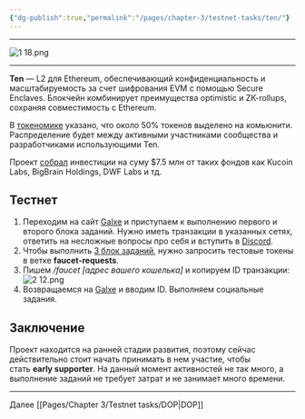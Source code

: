 ```yaml
---
{"dg-publish":true,"permalink":"/pages/chapter-3/testnet-tasks/ten/"}
---
```



---

![1 18.png](/img/user/Images/1%2018.png)

---

**Ten** — L2 для Ethereum, обеспечивающий конфиденциальность и масштабируемость за счет шифрования EVM с помощью Secure Enclaves. Блокчейн комбинирует преимущества optimistic и ZK-rollups, сохраняя совместимость с Ethereum.

В [токеномике](https://github.com/ten-protocol/foundation/blob/main/token-utility-whitepaper.md) указано, что около 50% токенов выделено на комьюнити. Распределение будет между активными участниками сообщества и разработчиками использующими Ten.

Проект [собрал](https://cryptorank.io/ru/price/tenprotocol) инвестиции на суму $7.5 млн от таких фондов как Kucoin Labs, BigBrain Holdings, DWF Labs и тд.

## Тестнет

1. Переходим на сайт [Galxe](https://galxe.com/ten/campaign/GCaCBtUXyk) и приступаем к выполнению первого и второго блока заданий. Нужно иметь транзакции в указанных сетях, ответить на несложные вопросы про себя и вступить в [Discord](https://discord.com/invite/93rx3AsMPb).
2. Чтобы выполнить [3 блок заданий](https://galxe.com/ten/campaign/GCaCBtUXyk), нужно запросить тестовые токены в ветке **faucet-requests**.
3. Пишем _/faucet [адрес вашего кошелька]_ и копируем ID транзакции:  
    ![2 12.png](/img/user/Images/2%2012.png)
1. Возвращаемся на [Galxe](https://galxe.com/ten/campaign/GCaCBtUXyk) и вводим ID. Выполняем социальные задания.

## Заключение

Проект находится на ранней стадии развития, поэтому сейчас действительно стоит начать принимать в нем участие, чтобы стать **early supporter**. На данный момент активностей не так много, а выполнение заданий не требует затрат и не занимает много времени.

---

Далее [[Pages/Chapter 3/Testnet tasks/DOP\|DOP]]